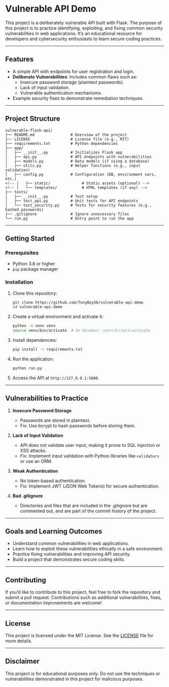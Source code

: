 # Vulnerable API Demo

This project is a deliberately vulnerable API built with Flask. The purpose of this project is to practice identifying, exploiting, and fixing common security vulnerabilities in web applications. It’s an educational resource for developers and cybersecurity enthusiasts to learn secure coding practices.

---

## Features

- A simple API with endpoints for user registration and login.
- **Deliberate Vulnerabilities**: Includes common flaws such as:
  - Insecure password storage (plaintext passwords).
  - Lack of input validation.
  - Vulnerable authentication mechanisms.
- Example security fixes to demonstrate remediation techniques.

---

## Project Structure

```plaintext
vulnerable-flask-api/
├── README.md                # Overview of the project
├── LICENSE                  # License file (e.g., MIT)
├── requirements.txt         # Python dependencies
├── app/
│   ├── __init__.py          # Initializes Flask app
│   ├── api.py               # API endpoints with vulnerabilities
│   ├── models.py            # Data models (if using a database)
│   ├── utils.py             # Helper functions (e.g., input validation)
│   ├── config.py            # Configuration (DB, environment vars, etc.)
<!-- │   ├── static/              # Static assets (optional) -->
<!-- │   └── templates/           # HTML templates (if any) -->
├── tests/
│   ├── __init__.py          # Test setup
│   ├── test_api.py          # Unit tests for API endpoints
│   └── test_security.py     # Tests for security features (e.g., hashed passwords)
├── .gitignore               # Ignore unnecessary files
└── run.py                   # Entry point to run the app
```

---

## Getting Started

### Prerequisites

- Python 3.8 or higher
- `pip` package manager

### Installation

1. Clone this repository:
   ```bash
   git clone https://github.com/TonyBoy56/vulnerable-api-demo
   cd vulnerable-api-demo
   ```

2. Create a virtual environment and activate it:
   ```bash
   python -m venv venv
   source venv/bin/activate  # On Windows: venv\Scripts\activate
   ```

3. Install dependencies:
   ```bash
   pip install -r requirements.txt
   ```

4. Run the application:
   ```bash
   python run.py
   ```

5. Access the API at `http://127.0.0.1:5000`.

---

## Vulnerabilities to Practice

1. **Insecure Password Storage**
   - Passwords are stored in plaintext.
   - Fix: Use bcrypt to hash passwords before storing them.

2. **Lack of Input Validation**
   - API does not validate user input, making it prone to SQL injection or XSS attacks.
   - Fix: Implement input validation with Python libraries like `validators` or use an ORM.

3. **Weak Authentication**
   - No token-based authentication.
   - Fix: Implement JWT (JSON Web Tokens) for secure authentication.

4. **Bad .gitignore**
    - Directories and files that are included in the .gitignore but are commented out, and are part of the commit history of the project.

---

## Goals and Learning Outcomes

- Understand common vulnerabilities in web applications.
- Learn how to exploit these vulnerabilities ethically in a safe environment.
- Practice fixing vulnerabilities and improving API security.
- Build a project that demonstrates secure coding skills.

---

## Contributing

If you’d like to contribute to this project, feel free to fork the repository and submit a pull request. Contributions such as additional vulnerabilities, fixes, or documentation improvements are welcome!

---

## License

This project is licensed under the MIT License. See the [LICENSE](LICENSE) file for more details.

---

## Disclaimer

This project is for educational purposes only. Do not use the techniques or vulnerabilities demonstrated in this project for malicious purposes.

